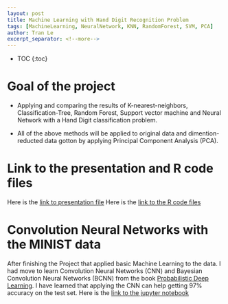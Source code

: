 ```yaml
---
layout: post
title: Machine Learning with Hand Digit Recognition Problem
tags: [MachineLearning, NeuralNetwork, KNN, RandomForest, SVM, PCA]
author: Tran Le
excerpt_separator: <!--more-->
---
```


* TOC
{:toc}

# Goal of the project

- Applying and comparing the results of K-nearest-neighbors, Classification-Tree, Random Forest, Support vector machine and Neural Network with a Hand Digit classification problem. 

- All of the above methods will be applied to original data and dimention-reducted data gotton by applying Principal Component Analysis (PCA).

# Link to the presentation and R code files

Here is the [link to presentation file](https://raw.githack.com/tranktle/porfolio/master/presentfile/ML-Final-Presenatation.html)
Here is the [link to the R code files]()

# Convolution Neural Networks with the MINIST data
After finishing the Project that applied basic Machine Learning to the data. I had move to learn Convolution Neural Networks (CNN) and Bayesian Convolution Neural Networks (BCNN) from the book [Probabilistic Deep Learning](https://tensorchiefs.github.io/dl_book/). I have learned that applying the CNN can help getting 97% accuracy on the test set. Here is the [link to the jupyter notebook](https://github.com/tranktle/porfolio/blob/master/jupyternotebook/MNIST%20data%20using%20fcNN%20and%20CNN.ipynb)
